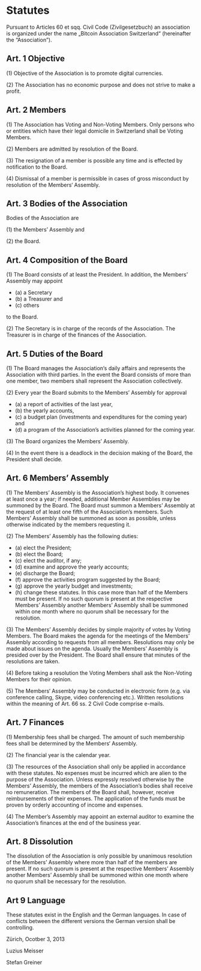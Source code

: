 # Statutes

Pursuant to Articles 60 et sqq. Civil Code (Zivilgesetzbuch) an association is
organized under the name „Bitcoin Association Switzerland“ (hereinafter the
“Association”).

## Art. 1 Objective

(1) Objective of the Association is to promote digital currencies.

(2) The Association has no economic purpose and does not strive to make a
profit.

## Art. 2 Members

(1) The Association has Voting and Non-Voting Members. Only persons who or
entities which have their legal domicile in Switzerland shall be Voting
Members.

(2) Members are admitted by resolution of the Board.

(3) The resignation of a member is possible any time and is effected by
notification to the Board.

(4) Dismissal of a member is permissible in cases of gross misconduct by
resolution of the Members‘ Assembly.

## Art. 3 Bodies of the Association

Bodies of the Association are

(1) the Members’ Assembly and

(2) the Board.

## Art. 4 Composition of the Board

(1) The Board consists of at least the President. In addition, the Members’
Assembly may appoint

* (a) a Secretary
* (b) a Treasurer and
* (c) others

to the Board.

(2) The Secretary is in charge of the records of the Association. The Treasurer
is in charge of the finances of the Association.

## Art. 5 Duties of the Board

(1) The Board manages the Association‘s daily affairs and represents the
Association with third parties. In the event the Board consists of more than
one member, two members shall represent the Association collectively.

(2) Every year the Board submits to the Members’ Assembly for approval

* (a) a report of activities of the last year,
* (b) the yearly accounts,
* (c) a budget plan (investments and expenditures for the coming year) and
* (d) a program of the Association’s activities planned for the coming
year.

(3) The Board organizes the Members’ Assembly.

(4) In the event there is a deadlock in the decision making of the Board, the
President shall decide.

## Art. 6 Members’ Assembly

(1) The Members’ Assembly is the Association’s highest body. It convenes at
least once a year; if needed, additional Member Assemblies may be
summoned by the Board. The Board must summon a Members’ Assembly
at the request of at least one fifth of the Association’s members. Such
Members’ Assembly shall be summoned as soon as possible, unless
otherwise indicated by the members requesting it.

(2) The Members’ Assembly has the following duties:

* (a) elect the President;
* (b) elect the Board;
* (c) elect the auditor, if any;
* (d) examine and approve the yearly accounts;
* (e) discharge the Board;
* (f) approve the activities program suggested by the Board;
* (g) approve the yearly budget and investments;
* (h) change these statutes. In this case more than half of the Members
must be present. If no such quorum is present at the respective
Members’ Assembly another Members’ Assembly shall be
summoned within one month where no quorum shall be necessary
for the resolution.

(3) The Members’ Assembly decides by simple majority of votes by Voting
Members. The Board makes the agenda for the meetings of the Members’
Assembly according to requests from all members. Resolutions may only
be made about issues on the agenda. Usually the Members’ Assembly is
presided over by the President. The Board shall ensure that minutes of the resolutions are taken.

(4) Before taking a resolution the Voting Members shall ask the Non-Voting
Members for their opinion.

(5) The Members‘ Assembly may be conducted in electronic form (e.g. via
conference calling, Skype, video conferencing etc.). Written resolutions
within the meaning of Art. 66 ss. 2 Civil Code comprise e-mails.

## Art. 7 Finances

(1) Membership fees shall be charged. The amount of such membership fees
shall be determined by the Members‘ Assembly.

(2) The financial year is the calendar year.

(3) The resources of the Association shall only be applied in accordance with
these statutes. No expenses must be incurred which are alien to the
purpose of the Association. Unless expressly resolved otherwise by the
Members’ Assembly, the members of the Association’s bodies shall receive
no remuneration. The members of the Board shall, however, receive
reimbursements of their expenses. The application of the funds must be
proven by orderly accounting of income and expenses.

(4) The Member’s Assembly may appoint an external auditor to examine the
Association’s finances at the end of the business year.

## Art. 8 Dissolution

The dissolution of the Association is only possible by unanimous resolution of the
Members’ Assembly where more than half of the members are present. If no such
quorum is present at the respective Members’ Assembly another Members’
Assembly shall be summoned within one month where no quorum shall be
necessary for the resolution.

## Art 9 Language

These statutes exist in the English and the German languages. In case of conflicts
between the different versions the German version shall be controlling.

Zürich, Ocotber 3, 2013

Luzius Meisser

Stefan Greiner
